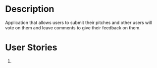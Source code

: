 # Description

Application that allows users to submit their pitches and other users will vote on them and leave comments to give their feedback on them.

# User Stories
1. 






